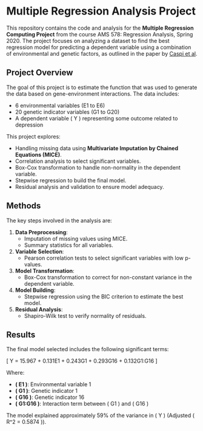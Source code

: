 # Multiple Regression Analysis Project

This repository contains the code and analysis for the **Multiple Regression Computing Project** from the course AMS 578: Regression Analysis, Spring 2020. The project focuses on analyzing a dataset to find the best regression model for predicting a dependent variable using a combination of environmental and genetic factors, as outlined in the paper by [Caspi et al](https://pubmed.ncbi.nlm.nih.gov/19531786/).

## Project Overview

The goal of this project is to estimate the function that was used to generate the data based on gene-environment interactions. The data includes:
- 6 environmental variables (E1 to E6)
- 20 genetic indicator variables (G1 to G20)
- A dependent variable \( Y \) representing some outcome related to depression

This project explores:
- Handling missing data using **Multivariate Imputation by Chained Equations (MICE)**.
- Correlation analysis to select significant variables.
- Box-Cox transformation to handle non-normality in the dependent variable.
- Stepwise regression to build the final model.
- Residual analysis and validation to ensure model adequacy.

## Methods

The key steps involved in the analysis are:
1. **Data Preprocessing**: 
   - Imputation of missing values using MICE.
   - Summary statistics for all variables.
2. **Variable Selection**: 
   - Pearson correlation tests to select significant variables with low p-values.
3. **Model Transformation**: 
   - Box-Cox transformation to correct for non-constant variance in the dependent variable.
4. **Model Building**: 
   - Stepwise regression using the BIC criterion to estimate the best model.
5. **Residual Analysis**: 
   - Shapiro-Wilk test to verify normality of residuals.

## Results

The final model selected includes the following significant terms:

\[
Y = 15.967 + 0.131E1 + 0.243G1 + 0.293G16 + 0.132G1:G16
\]

Where:
- **\( E1 \)**: Environmental variable 1
- **\( G1 \)**: Genetic indicator 1
- **\( G16 \)**: Genetic indicator 16
- **\( G1:G16 \)**: Interaction term between \( G1 \) and \( G16 \)

The model explained approximately 59% of the variance in \( Y \) (Adjusted \( R^2 = 0.5874 \)).